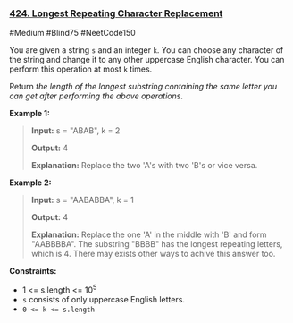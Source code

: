 ### [424. Longest Repeating Character Replacement](https://leetcode.com/problems/longest-repeating-character-replacement/)

#Medium #Blind75 #NeetCode150

You are given a string `s` and an integer `k`. You can choose any character of the string and change it to any other uppercase English character. You can perform this operation at most `k` times.

Return _the length of the longest substring containing the same letter you can get after performing the above operations_.

**Example 1:**

> **Input:** s = "ABAB", k = 2
>
> **Output:** 4
>
> **Explanation:** Replace the two 'A's with two 'B's or vice versa.

**Example 2:**

> **Input:** s = "AABABBA", k = 1
>
> **Output:** 4
>
> **Explanation:** Replace the one 'A' in the middle with 'B' and form "AABBBBA". The substring "BBBB" has the longest repeating letters, which is 4. There may exists other ways to achive this answer too.

**Constraints:**

- 1 <= s.length <= 10<sup>5</sup>
- `s` consists of only uppercase English letters.
- `0 <= k <= s.length`
